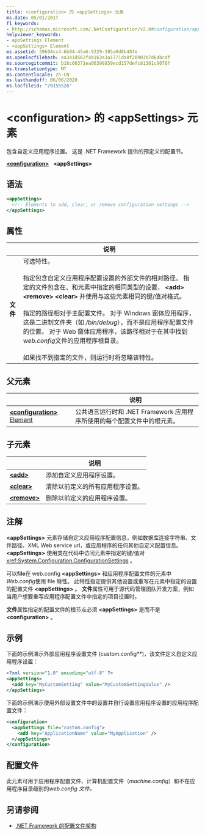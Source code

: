 ```yaml
---
title: <configuration> 的 <appSettings> 元素
ms.date: 05/01/2017
f1_keywords:
- http://schemas.microsoft.com/.NetConfiguration/v2.0#configuration/appSettings
helpviewer_keywords:
- appSettings Element
- <appSettings> Element
ms.assetid: 39694cc4-6b84-45a6-9329-385a0d8b48fe
ms.openlocfilehash: ea341d562f4b163a3a1771da0f20903b7d64bcdf
ms.sourcegitcommit: b16c00371ea06398859ecd157defc81301c9070f
ms.translationtype: MT
ms.contentlocale: zh-CN
ms.lasthandoff: 06/06/2020
ms.locfileid: "79155526"
---
```

# <a name="appsettings-element-for-configuration"></a>\<configuration> 的 \<appSettings> 元素

包含自定义应用程序设置。 这是 .NET Framework 提供的预定义的配置节。

[**\<configuration>**](../configuration-element.md) &nbsp;&nbsp;**\<appSettings>**

## <a name="syntax"></a>语法

```xml
<appSettings>
  <!-- Elements to add, clear, or remove configuration settings -->
</appSettings>
```

## <a name="attribute"></a>属性

|           | 说明 |
| --------- | ----------- |
| **文件**  | 可选特性。<br><br>指定包含自定义应用程序配置设置的外部文件的相对路径。 指定的文件包含在、和元素中指定的相同类型的设置， **\<add>** **\<remove>** **\<clear>** 并使用与这些元素相同的键/值对格式。<br><br>指定的路径相对于主配置文件。 对于 Windows 窗体应用程序，这是二进制文件夹（如 */bin/debug*），而不是应用程序配置文件的位置。 对于 Web 窗体应用程序，该路径相对于在其中找到*web.config*文件的应用程序根目录。<br><br>如果找不到指定的文件，则运行时将忽略该特性。 |

## <a name="parent-element"></a>父元素

|     | 说明 |
| --- | ----------- |
| [**\<configuration>** Element](../configuration-element.md) | 公共语言运行时和 .NET Framework 应用程序所使用的每个配置文件中的根元素。 |

## <a name="child-elements"></a>子元素

|     | 说明 |
| --- | ----------- |
| [**\<add>**](add-element-for-appsettings.md) | 添加自定义应用程序设置。 |
| [**\<clear>**](clear-element-for-appsettings.md) | 清除以前定义的所有应用程序设置。 |
| [**\<remove>**](remove-element-for-appsettings.md) | 删除以前定义的应用程序设置。 |

## <a name="remarks"></a>注解

**\<appSettings>** 元素存储自定义应用程序配置信息，例如数据库连接字符串、文件路径、XML Web service url，或应用程序的任何其他自定义配置信息。 **\<appSettings>** 使用类在代码中访问元素中指定的键/值对 <xref:System.Configuration.ConfigurationSettings> 。

可以**file**在 web.config **\<appSettings>** 和应用程序配置文件的元素中*Web.config*使用 file 特性。 此特性指定提供其他设置或重写在元素中指定的设置的配置文件 **\<appSettings>** 。 **文件**属性可用于源代码管理团队开发方案，例如当用户想要重写应用程序配置文件中指定的项目设置时。

**文件**属性指定的配置文件的根节点必须 **\<appSettings>** 是而不是 **\<configuration>** 。

## <a name="example"></a>示例

下面的示例演示外部应用程序设置文件 (custom.config**)，该文件定义自定义应用程序设置：

```xml
<?xml version="1.0" encoding="utf-8" ?>
<appSettings>
  <add key="MyCustomSetting" value="MyCustomSettingValue" />
</appSettings>
```

下面的示例演示使用外部设置文件中的设置并自行设置应用程序设置的应用程序配置文件：

```xml
<configuration>
  <appSettings file="custom.config">
    <add key="ApplicationName" value="MyApplication" />
  </appSettings>
</configuration>
```

## <a name="configuration-file"></a>配置文件

此元素可用于应用程序配置文件、计算机配置文件（*machine.config*）和不在应用程序目录级别的*web.config 文件。*

## <a name="see-also"></a>另请参阅

- [.NET Framework 的配置文件架构](../index.md)

